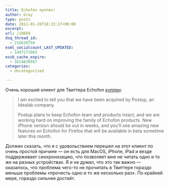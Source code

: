```yaml
---
title: Echofon куплен!
author: Gray
type: posts
date: 2011-01-26T18:23:17+00:00
excerpt:
url: /10669
dsq_thread_id:
  - 216636750
esml_socialcount_LAST_UPDATED:
  - 1497271083
essb_cache_expire:
  - 1614830567
categories:
  - Uncategorized

---
```








Очень хороший клиент для Твиттера Echofon [куплен][1]:

> I am excited to tell you that we have been acquired by Postup, an Idealab company.
> 
> Postup plans to keep Echofon team and products intact, and we are working hard on improving the family of Echofon products. New iPhone version should be out in weeks, and you&#8217;ll see amazing new features on Echofon for Firefox that will be available in beta sometime later this month.

Должен сказать, что я с удовольствием перешел на этот клиент по очень простой причине — он есть для MacOS, iPhone, iPad и везде поддерживает синхронизацию, что позволяет мне не читать одно и то же на разных устройствах. Я и не думал, что это так важно — оказалось, что проблема чего-то не прочитать в Твиттере гораздо меньше проблемы &#171;прочесть одно и то же несколько раз&#187;. По крайней мере, гораздо сильнее достаёт.

 [1]: http://blog.echofon.com/2011/01/we-are-acquired.html